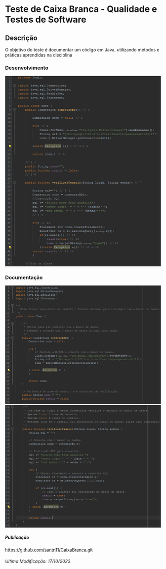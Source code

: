 # Teste de Caixa Branca - Qualidade e Testes de Software

## Descrição
O objetivo do teste é documentar um código em Java, utilizando métodos e práticas aprendidas na disciplina

### Desenvolvimento
![image](CaixaBranca/src/img/img_1.png)

### Documentação 
![image](CaixaBranca/src/img/img_2.png)
![image](CaixaBranca/src/img/img_3.png)

##### Publicação
https://github.com/santn11/CaixaBranca.git

###### Ultima Modificação: 17/10/2023

